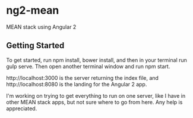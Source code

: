 # ng2-mean
MEAN stack using Angular 2

## Getting Started
To get started, run npm install, bower install, and then in your terminal run gulp serve. Then open another terminal window and run npm start. 

http://localhost:3000 is the server returning the index file, and http://localhost:8080 is the landing for the Angular 2 app.

I'm working on trying to get everything to run on one server, like I have in other MEAN stack apps, but not sure where to go from here. Any help is appreciated.
